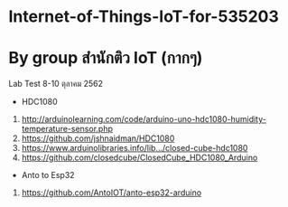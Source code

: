# Internet-of-Things-IoT-for-535203
# By group สำนักติว IoT (กากๆ)
Lab Test 8-10 ตุลาคม 2562
- HDC1080
1. http://arduinolearning.com/code/arduino-uno-hdc1080-humidity-temperature-sensor.php
2. https://github.com/jshnaidman/HDC1080
3. https://www.arduinolibraries.info/lib.../closed-cube-hdc1080
4. https://github.com/closedcube/ClosedCube_HDC1080_Arduino

- Anto to Esp32
1. https://github.com/AntoIOT/anto-esp32-arduino
